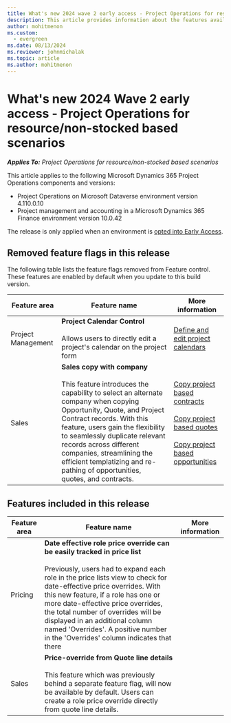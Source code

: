 ```yaml
---
title: What's new 2024 wave 2 early access - Project Operations for resource/non-stocked based scenarios
description: This article provides information about the features available in the 2024 wave 2 early access release of Project Operations resource/non-stocked based scenarios deployment.
author: mohitmenon
ms.custom:
  - evergreen
ms.date: 08/13/2024
ms.reviewer: johnmichalak
ms.topic: article
ms.author: mohitmenon
---
```


# What's new 2024 Wave 2 early access - Project Operations for resource/non-stocked based scenarios

_**Applies To:** Project Operations for resource/non-stocked based scenarios_

This article applies to the following Microsoft Dynamics 365 Project Operations components and versions:

- Project Operations on Microsoft Dataverse environment version 4.110.0.10
- Project management and accounting in a Microsoft Dynamics 365 Finance environment version 10.0.42

The release is only applied when an environment is [opted into Early Access](/power-platform/admin/opt-in-early-access-updates#how-to-enable-early-access-updates).

## Removed feature flags in this release

The following table lists the feature flags removed from Feature control. These features are enabled by default when you update to this build version.

| **Feature area** | **Feature name** | **More information** |
| --- | --- | --- |
| Project Management |**Project Calendar Control** <br><br> Allows users to directly edit a project's calendar on the project form| [Define and edit project calendars](../project-management/define-project-calendars.md)|
| Sales |**Sales copy with company** <br><br> This feature introduces the capability to select an alternate company when copying Opportunity, Quote, and Project Contract records. With this feature, users gain the flexibility to seamlessly duplicate relevant records across different companies, streamlining the efficient templatizing and re-pathing of opportunities, quotes, and contracts.| [Copy project based contracts](../sales/copy-project-based-contracts-sales.md) <br><br> [Copy project based quotes](../sales/copy-project-based-quotes.md) <br><br> [Copy project based opportunities](../sales/copy-project-based-opportunity.md)  |

## Features included in this release

| **Feature area** | **Feature name** | **More information** |
| --- | --- | --- |
| Pricing |**Date effective role price override can be easily tracked in price list** <br><br> Previously, users had to expand each role in the price lists view to check for date-effective price overrides. With this new feature, if a role has one or more date-effective price overrides, the total number of overrides will be displayed in an additional column named 'Overrides'. A positive number in the 'Overrides' column indicates that there|  |
| Sales |**Price-override from Quote line details** <br><br> This feature which was previously behind a separate feature flag, will now be available by default. Users can create a role price override directly from quote line details. | |
